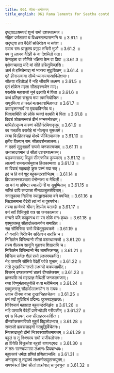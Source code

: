 ```yaml
---
title: 061 सीता-अन्वेषणम्
title_english: 061 Rama laments for Seetha contd

---
```

<div class="audioEmbed"  caption="श्रीराम-हरिसीताराममूर्ति-घनपाठिभ्यां वचनम्" src="https://archive.org/download/Ramayana-recitation-Sriram-harisItArAmamUrti-Ghanapaati-v2/Kanda_3/Kanda_3_ARK-061-Sitaa_Anveshanam.mp3"></div>

दृष्ट्वाऽऽश्रमपदं शून्यं रामो दशरथात्मजः।  
रहितां पर्णशालां च विध्वस्तान्यासनानि च ॥ 3.61.1 ॥   
अदृष्ट्वा तत्र वैदेहीं सन्निरीक्ष्य च सर्वशः।  
उवाच रामः प्राक्रुश्य प्रगृह्य रुचिरौ भुजौ ॥ 3.61.2 ॥   
क्व नु लक्ष्मण वैदेही कं वा देशमितो गता।  
केनाहृता वा सौमित्रे भक्षिता केन वा प्रिया ॥ 3.61.3 ॥   
वृक्षेणाच्छाद्य यदि मां सीते हसितुमिच्छसि।  
अलं ते हसितेनाद्य मां भजस्व सुदुःखितम् ॥ 3.61.4 ॥   
एते हीनास्त्वाया सौम्ये ध्यायन्त्यास्राविलेक्षणाः।  
सीतया रहितोऽहं वै नहि जीवामि लक्ष्मण ॥ 3.61.5 ॥   
मृतं शोकेन महता सीताहरणजेन माम्।  
परलोके महाराजो नूनं द्रक्ष्यति मे पिता ॥ 3.61.6 ॥   
कथं प्रतिज्ञां संश्रुत्य मया त्वमभियोजितः।  
अपूरयित्वा तं कालं मत्सकाशमिहागतः ॥ 3.61.7 ॥   
कामवृत्तमनार्यं मां मृषावादिनमेव च।  
धिक्त्वामिति परे लोके व्यक्तं वक्ष्यति मे पिता ॥ 3.61.8 ॥   
विवशं शोकसन्तप्तं दीनं भग्नमनोरथम्।  
मामिहोत्सृज्य करुणं कीर्तिर्नरमिवानृजुम् ॥ 3.61.9 ॥   
क्व गच्छसि वरारोहे मां नोत्सृज सुमध्यमे।  
त्वया विरहितश्चाहं मोक्ष्ये जीवितमात्मनः ॥ 3.61.10 ॥   
इतीव विलपन् रामः सीतादर्शनलालसः।  
न ददर्श सुदुःखार्तो राघवो जनकात्मजाम् ॥ 3.61.11 ॥   
अनासादयमानं तं सीतां दशराथात्मजम्।  
पङ्कमासाद्य विपुलं सीदन्तमिव कुञ्जरम् ॥ 3.61.12 ॥   
लक्ष्मणो राममत्यर्थमुवाच हितकाम्यया ॥ 3.61.13 ॥   
मा विषादं महाबाहो कुरु यत्नं मया सह।  
इदं च हि वनं शूर बहुकन्दरशोभितम् ॥ 3.61.14 ॥   
प्रियकाननसञ्चारा वनोन्मत्ता च मैथिली।  
सा वनं वा प्रविष्टा स्यान्नलिनीं वा सुपुष्पिताम् ॥ 3.61.15 ॥   
सरितं वापि सम्प्राप्ता मीनवञ्जुलसेविताम्।  
स्नातुकामा निलीना स्याद्धासकामा वने क्वचित् ॥ 3.61.16 ॥   
जिज्ञासमाना वैदेही त्वां मां च पुरुषर्षभ।  
तस्या ह्यन्वेषणे श्रीमन् क्षिप्रमेव यतावहै ॥ 3.61.17 ॥   
वनं सर्वं विचिनुवो यत्र सा जनकात्मजा।  
मन्यसे यदि काकुत्स्थ मा स्म शोके मनः कृथाः ॥ 3.61.18 ॥   
एवमुक्तस्तु सौहार्दाल्लक्ष्मणेन समाहितः।  
सह सौमित्रिणा रामो विचेतुमुपचक्रमे ॥ 3.61.19 ॥   
तौ वनानि गिरींश्चैव सरितश्च सरांसि च।  
निखिलेन विचिन्वानौ सीतां दशरथात्मजौ ॥ 3.61.20 ॥   
तस्य शैलस्य सानूनि गुहाश्च शिखराणि च।  
निखिलेन विचिन्वानौ नैव तामभिजग्मतुः ॥ 3.61.21 ॥   
विचित्य सर्वतः शैलं रामो लक्ष्मणमब्रवीत्।  
नेह पश्यामि सौमित्रे वैदेहीं पर्वते शुभाम् ॥ 3.61.22 ॥   
ततो दुःखाभिसन्तप्तो लक्ष्मणो वाक्यमब्रवीत्।  
विचरन् दण्डकारण्यं भ्रातरं दीप्ततेजसम् ॥ 3.61.23 ॥   
प्राप्स्यसि त्वं महाप्राज्ञ मैथिलीं जनकात्मजाम्।  
यथा विष्णुर्महाबाहुर्बलिं बध्वा महीमिमाम् ॥ 3.61.24 ॥   
एवमुक्तस्तु सौहार्दाल्लक्ष्मणेन स राघवः।  
उवाच दीनया वाचा दुःखाभिहतचेतनः ॥ 3.61.25 ॥   
वनं सर्वं सुविचितं पद्मिन्यः फुल्लपङ्कजाः।  
गिरिश्चायं महाप्राज्ञ बहुकन्दरनिर्झरः ॥ 3.61.26 ॥   
नहि पश्यामि वैदेहीं प्राणेभ्योऽपि गरीयसीम् ॥ 3.61.27 ॥   
एवं स विलपन् रामः सीताहरणकर्शितः।  
दीनशोकसमाविष्टो मुहूर्तं विह्वलोऽभवत् ॥ 3.61.28 ॥   
सन्तप्तो ह्यवसन्नाङ्गो गतबुद्धिर्विचेतनः।  
निषसादातुरो दीनो निःश्वस्याशीतमायतम् ॥ 3.61.29 ॥   
बहुलं स तु निःश्वस्य रामो राजीवलोचनः।  
हा प्रियेति विचुक्रोश बहुशो बाष्पगद्गदः ॥ 3.61.30 ॥   
तं ततः सान्त्वयामास लक्ष्मणः प्रियबान्धवः।  
बहुप्रकारं धर्मज्ञः प्रश्रितं प्रश्रिताञ्जलिः ॥ 3.61.31 ॥   
अनादृत्य तु तद्वाक्यं लक्ष्मणोष्ठपुटाच्च्युतम्।  
अपश्यंस्तां प्रियां सीतां प्राक्रोशत् स पुनःपुनः ॥ 3.61.32 ॥   